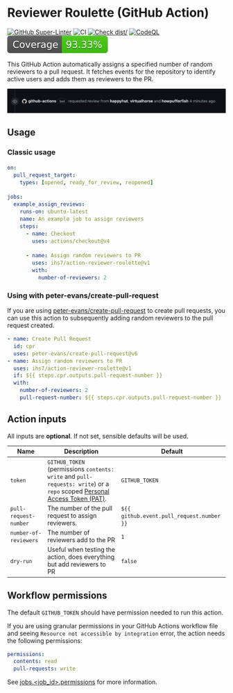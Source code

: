 # Reviewer Roulette (GitHub Action)

[![GitHub Super-Linter](https://github.com/ihs7/action-reviewer-roulette/actions/workflows/linter.yml/badge.svg)](https://github.com/super-linter/super-linter)
![CI](https://github.com/ihs7/action-reviewer-roulette/actions/workflows/ci.yml/badge.svg)
[![Check dist/](https://github.com/ihs7/action-reviewer-roulette/actions/workflows/check-dist.yml/badge.svg)](https://github.com/ihs7/action-reviewer-roulette/actions/workflows/check-dist.yml)
[![CodeQL](https://github.com/ihs7/action-reviewer-roulette/actions/workflows/codeql-analysis.yml/badge.svg)](https://github.com/ihs7/action-reviewer-roulette/actions/workflows/codeql-analysis.yml)
[![Coverage](./badges/coverage.svg)](./badges/coverage.svg)

This GitHub Action automatically assigns a specified number of random reviewers
to a pull request. It fetches events for the repository to identify active users
and adds them as reviewers to the PR.

![Reviewers added](./img/add_reviewer_example.png)

## Usage

### Classic usage

```yml
on:
  pull_request_target:
    types: [opened, ready_for_review, reopened]

jobs:
  example_assign_reviews:
    runs-on: ubuntu-latest
    name: An example job to assign reviewers
    steps:
      - name: Checkout
        uses: actions/checkout@v4

      - name: Assign random reviewers to PR
        uses: ihs7/action-reviewer-roulette@v1
        with:
          number-of-reviewers: 2
```

### Using with peter-evans/create-pull-request

If you are using
[peter-evans/create-pull-request](https://github.com/peter-evans/create-pull-request)
to create pull requests, you can use this action to subsequently adding random
reviewers to the pull request created.

```yml
- name: Create Pull Request
  id: cpr
  uses: peter-evans/create-pull-request@v6
- name: Assign random reviewers to PR
  uses: ihs7/action-reviewer-roulette@v1
  if: ${{ steps.cpr.outputs.pull-request-number }}
  with:
    number-of-reviewers: 2
    pull-request-number: ${{ steps.cpr.outputs.pull-request-number }}
```

## Action inputs

All inputs are **optional**. If not set, sensible defaults will be used.

<!-- prettier-ignore -->
| Name | Description | Default |
| --- | --- | --- |
| `token` | `GITHUB_TOKEN` (permissions `contents: write` and `pull-requests: write`) or a `repo` scoped [Personal Access Token (PAT)](https://docs.github.com/en/github/authenticating-to-github/creating-a-personal-access-token). | `GITHUB_TOKEN` |
| `pull-request-number` | The number of the pull request to assign reviewers. | `${{ github.event.pull_request.number }}` |
| `number-of-reviewers` | The number of reviewers add to the PR | `1` |
| `dry-run` | Useful when testing the action, does everything but add reviewers to PR | `false` |

## Workflow permissions

The default `GITHUB_TOKEN` should have permission needed to run this action.

If you are using granular permissions in your GitHub Actions workflow file and
seeing `Resource not accessible by integration` error, the action needs the
following permissions:

```yml
permissions:
  contents: read
  pull-requests: write
```

See
[jobs.<job_id>.permissions](https://docs.github.com/en/actions/using-workflows/workflow-syntax-for-github-actions#jobsjob_idpermissions)
for more information.
